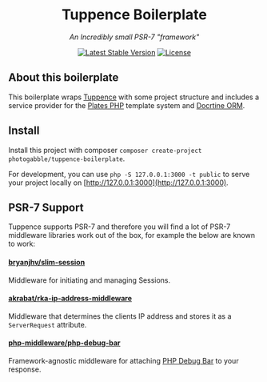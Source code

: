 <h1 align="center">Tuppence Boilerplate</h1>
<p align="center"><em>An Incredibly small PSR-7 "framework"</em></p>

<p align="center">
  <a href="https://packagist.org/packages/photogabble/tuppence-boilerplate"><img src="https://img.shields.io/packagist/v/photogabble/tuppence-boilerplate.svg" alt="Latest Stable Version"></a>
  <a href="LICENSE"><img src="https://img.shields.io/github/license/photogabble/tuppence-boilerplate.svg" alt="License"></a>
</p>

## About this boilerplate

This boilerplate wraps [Tuppence](https://github.com/photogabble/tuppence) with some project structure and includes a service provider for the [Plates PHP](http://platesphp.com/) template system and [Docrtine ORM](http://www.doctrine-project.org/projects/orm.html).

## Install

Install this project with composer `composer create-project photogabble/tuppence-boilerplate`.

For development, you can use `php -S 127.0.0.1:3000 -t public` to serve your project locally on [http://127.0.0.1:3000](http://127.0.0.1:3000).

## PSR-7 Support

Tuppence supports PSR-7 and therefore you will find a lot of PSR-7 middleware libraries work out of the box, for example the below are known to work:

#### [bryanjhv/slim-session](https://github.com/bryanjhv/slim-session)
Middleware for initiating and managing Sessions.

#### [akrabat/rka-ip-address-middleware](https://github.com/akrabat/rka-ip-address-middleware)
Middleware that determines the clients IP address and stores it as a `ServerRequest` attribute.

#### [php-middleware/php-debug-bar](https://github.com/php-middleware/phpdebugbar)
Framework-agnostic middleware for attaching [PHP Debug Bar](http://phpdebugbar.com/) to your response.
